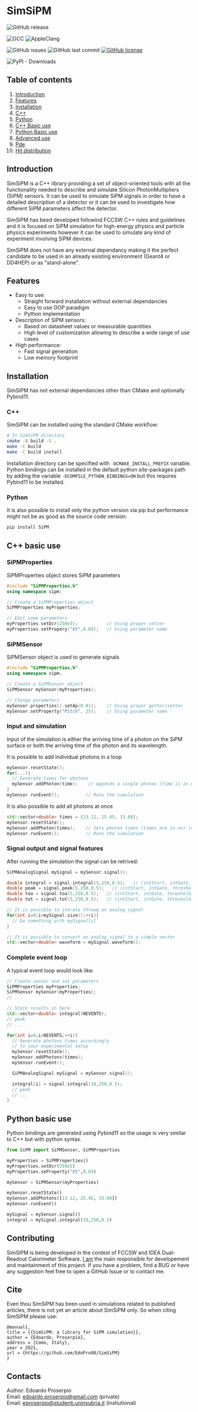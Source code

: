 # SimSiPM
![GitHub release](https://img.shields.io/github/v/release/EdoPro98/SimSiPM?include_prereleases)

![GCC](https://github.com/EdoPro98/SimSiPM/workflows/GCC/badge.svg?branch=master&event=push)
![AppleClang](https://github.com/EdoPro98/SimSiPM/workflows/AppleClang/badge.svg?branch=master&event=push)

![GitHub issues](https://img.shields.io/github/issues/EdoPro98/SimSiPM)
![GitHub last commit](https://img.shields.io/github/last-commit/EdoPro98/SimSiPM)
[![GitHub license](https://img.shields.io/github/license/EdoPro98/SimSiPM)](https://github.com/EdoPro98/SimSiPM/blob/master/LICENSE)

![PyPI - Downloads](https://img.shields.io/pypi/dd/SiPM)

## Table of contents
1. [Introduction](#introduction)  
2. [Features](#features)  
3. [Installation](#installation)
  1. [C++](#c++install)
  2. [Python](#pyinstall)
4. [C++ Basic use](#c++_basic_bsage)  
5. [Python Basic use](#python_basic_usage)  
6. [Advanced use](#advanced_use)  
  1. [Pde](#pde)
  2. [Hit distribution](#hit)

## <a name="introduction"></a>Introduction
SimSiPM is a C++ library providing a set of object-oriented tools with all the functionality needed to describe and simulate Silicon PhotonMultipliers (SiPM) sensors.
It can be used to simulate SiPM signals in order to have a detailed description of a detector or it can be used to investigate how different SiPM parameters affect the detector.

SimSiPM has beed developed followind FCCSW C++ rules and guidelines and it is focused on SiPM simulation for high-energy physics and particle physics experiments however it can be used to simulate any kind of experiment involving SiPM devices.

SimSiPM does not have any external dependancy making it the perfect candidate to be used in an already existing environment (Geant4 or DD4HEP) or as "stand-alone".

## <a name="features"></a>Features
- Easy to use:
  - Straight forward installation without external dependancies
  - Easy to use OOP paradigm
  - Python implementation
- Description of SiPM sensors:
  - Based on datasheet values or measurable quantities
  - High level of customization allowing to describe a wide range of use cases
- High performance:
  - Fast signal generation
  - Low memory footprint


## <a name="installation"></a>Installation
SimSiPM has not external dependancies other than CMake and optionally Pybind11.

### <a name="c++install"></a>C++
SimSiPM can be installed using the standard CMake workflow:
```sh
# In SimSiPM directory
cmake -B build -S .
make -C build
make -C build install
```
Installation directory can be specified with `-DCMAKE_INSTALL_PREFIX` variable.  
Python bindings can be installed in the default python site-packages path by adding the variable `-DCOMPILE_PYTHON_BINDINGS=ON` but this requires Pybind11 to be installed.

### <a name="pyinstall"></a>Python
It is also possible to install only the python version via pip but performance might not be as good as the source code version:
```sh
pip install SiPM
```

## <a name="C++_basic_bsage"></a>C++ basic use

### SiPMProperties
SiPMProperties object stores SiPM parameters
```cpp
#include "SiPMProperties.h"
using namespace sipm;

// Create a SiPMProperties object
SiPMProperties myProperties;

// Edit some parameters
myProperties.setDcr(250e3);           // Using proper setter
myProperties.setPropery("Xt",0.03);   // Using parameter name
```

### SiPMSensor
SiPMSensor object is used to generate signals
```cpp
#include "SiPMProperties.h"
using namespace sipm;

// Create a SiPMSensor object
SiPMSensor mySensor(myProperties);

// Change parameters
mySensor.properties().setAp(0.01);    // Using proper getter/setter
mySensor.setProperty("Pitch", 25);    // Using parameter name
```

### Input and simulation
Input of the simulation is either the arriving time of a photon on the SiPM surface or both the arriving time of the photon and its wavelength.

It is possible to add individual photons in a loop
```cpp
mySensor.resetState();
for(...){
  // Generate times for photons
  mySensor.addPhoton(time);    // Appends a single photon (time is in ns)
}
mySensor.runEvent();          // Runs the simulation
```

It is also possible to add all photons at once
```cpp
std::vector<double> times = {13.12, 25.45, 33.68};
mySensor.resetState();
mySensor.addPhoton(times);    // Sets photon times (times are in ns) (not appending)
mySensor.runEvent();          // Runs the simulation
```

### Signal output and signal features
After running the simulation the signal can be retrived:
```cpp
SiPMAnalogSignal mySignal = mySensor.signal();

double integral = signal.integral(5,250,0.5);   // (intStart, intGate, threshold)
double peak = signal.peak(5,250,0.5);   // (intStart, intGate, threshold)
double toa = signal.toa(5,250,0.5);   // (intStart, intGate, threshold)
double tot = signal.tot(5,250,0.5);   // (intStart, intGate, threshold)

// It is possible to iterate throwg an analog signal
for(int i=0;i<mySignal.size();++i){
  // Do something with mySignal[i]
}

// It is possible to convert an analog signal to a simple vector
std::vector<double> waveform = mySignal.waveform();
```

### Complete event loop
A typical event loop would look like:
```cpp
// Create sensor and set parameters
SiPMProperties myProperties;
SiPMSensor mySensor(myProperties);
// ...

// Store results in here
std::vector<double> integral(NEVENTS);
// peak
// ...

for(int i=0;i<NEVENTS;++i){
  // Generate photons times accordingly
  // to your experimental setup
  mySensor.resetState();
  mySensor.addPhotons(times);
  mySensor.runEvent();

  SiPMAnalogSignal mySignal = mySensor.signal();

  integral[i] = signal.integral(10,250,0.5);
  // peak
  // ...
}
```
## <a name="python_basic_usage"></a>Python basic use
Python bindings are generated using Pybind11 so the usage is very similar to C++ but with python syntax.

```python
from SiPM import SiPMSensor, SiPMProperties

myProperties = SiPMProperties()
myProperties.setDcr(250e3)
myProperties.seProperty("Xt",0.03)

mySensor = SiPMSensor(myProperties)

mySensor.resetState()
mySensor.addPhotons([13.12, 25.45, 33.68])
mySensor.runEvent()

mySignal = mySensor.signal()
integral = mySignal.integral(10,250,0.5)
```

## Contributing
SimSiPM is being developed in the contest of FCCSW and IDEA Dual-Readout Calorimeter Software. [I am](#contacts) the main responsible for developement and maintainment of this project. If you have a problem, find a BUG or have any suggestion feel free to open a GitHub Issue or to contact me.

## Cite
Even thou SimSiPM has been used in simulations related to published articles, there is not yet an article about SimSiPM only. So when citing SimSiPM please use:
```
@manual{,
title = {{SimSiPM: a library for SiPM simulation}},
author = {Edoardo, Proserpio},
address = {Como, Italy},
year = 2021,
url = {https://github.com/EdoPro98/SimSiPM}
}
```

## <a name="contacts"></a>Contacts
Author: Edoardo Proserpio  
Email: edoardo.proserpio@gmail.com (private)  
Email: eproserpio@studenti.uninsubria.it (instiutional)
